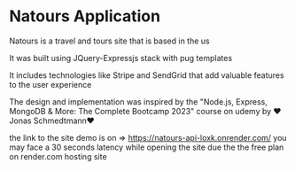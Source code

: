 # Natours Application

Natours is a travel and tours site that is based in the us

It was built using JQuery-Expressjs stack with pug templates

It includes technologies like Stripe and SendGrid that add valuable features to the user experience

The design and implementation was inspired by the "Node.js, Express, MongoDB & More: The Complete Bootcamp 2023" course on udemy by ❤️Jonas Schmedtmann❤️

the link to the site demo is on => https://natours-api-loxk.onrender.com/
you may face a 30 seconds latency while opening the site due the the free plan on render.com hosting site
